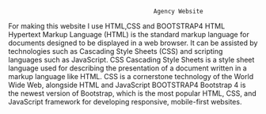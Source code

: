                                              Agency Website
For making this website I use HTML,CSS and BOOTSTRAP4
HTML
Hypertext Markup Language (HTML) is the standard markup language for documents designed to be displayed in a web browser. It can be assisted by technologies such as Cascading Style Sheets (CSS) and scripting languages such as JavaScript.
CSS
Cascading Style Sheets is a style sheet language used for describing the presentation of a document written in a markup language like HTML. CSS is a cornerstone technology of the World Wide Web, alongside HTML and JavaScript
BOOTSTRAP4
Bootstrap 4 is the newest version of Bootstrap, which is the most popular HTML, CSS, and JavaScript framework for developing responsive, mobile-first websites. 
